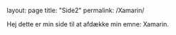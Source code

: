 layout: page
title: "Side2"
permalink: /Xamarin/



Hej dette er min side til at afdække min emne: Xamarin.
